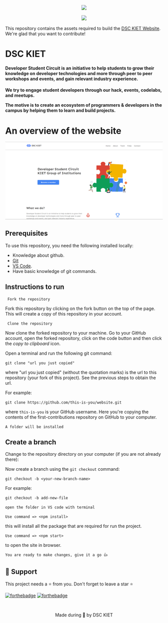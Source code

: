 <p align="center">
	<img width="240" src="https://github.com/avi-11/website/raw/master/public/static/images/new_logo.png" />
	</p>


<p align="center">
  <img src="https://media.geeksforgeeks.org/wp-content/cdn-uploads/20200225182221/How-to-Become-Google-Developer-Students-ClubDSC-Lead.png" />
</p>

This repository contains the assets required to build the [DSC KIET Website](https://dsckiet.com/). We're glad that you want to contribute!

# DSC KIET

<h4>Developer Student Circuit is an initiative to help students to grow their knowledge on developer technologies and more through peer to peer workshops and events, and gain relevant industry experience.</h4>
<h4 align="left"> We try to engage student developers through our hack, events, codelabs, and meetups.

The motive is to create an ecosystem of programmers & developers in the campus by helping them to learn and build projects. </h4>

# An overview of the website

![name-of-you-image](./public/static/images/website_preview.png)


## Prerequisites

To use this repository, you need the following installed locally:

-  Knowledge about github.
- [Git](https://git-scm.com)
- [VS Code](https://code.visualstudio.com/download). 
-  Have basic knowledge of git commands. 

## Instructions to run

```
 Fork the repository
```
Fork this repository by clicking on the fork button on the top of the page. This will create a copy of this repository in your account.






```
 Clone the repository
```
Now clone the forked repository to your machine. Go to your GitHub account, open the forked repository, click on the code button and then click the _copy to clipboard_ icon.

Open a terminal and run the following git command:

```
git clone "url you just copied"
```

where "url you just copied" (without the quotation marks) is the url to this repository (your fork of this project). See the previous steps to obtain the url.

For example:


```
git clone https://github.com/this-is-you/website.git
```

where `this-is-you` is your GitHub username. Here you're copying the contents of the first-contributions repository on GitHub to your computer.

```
A folder will be installed
```



## Create a branch

Change to the repository directory on your computer (if you are not already there):


Now create a branch using the `git checkout` command:

```
git checkout -b <your-new-branch-name>
```
For example:

```
git checkout -b add-new-file
```

```
open the folder in VS code with terminal
```
```
Use command => <npm install> 
```
this will install all the package that are required for run the project.

```
Use command => <npm start>  
```
to open the site in browser.

```
You are ready to make changes, give it a go 👍
```

## 🙏 Support

This project needs a ⭐️ from you. Don't forget to leave a star ⭐️

[![forthebadge](https://forthebadge.com/images/badges/built-with-love.svg)](https://forthebadge.com)
[![forthebadge](https://forthebadge.com/images/badges/makes-people-smile.svg)](https://www.linkedin.com/pulse/20-ways-make-someone-smile-ingrid-kelada/?trk=read_related_article-card_title)
 
<br>

<p align="center">
	Made during 🌙 by DSC KIET
</p>

<!-- <!-- ## Make necessary changes and commit those changes

Now open add or edit file in a text editor. Add code for any existing algorithm in other language or add some new algorithms. Make sure to update correspond README.md file if needed. Now, save the file. -->

<!-- If you go to the project directory and execute the command `git status`, you'll see there are changes.

Add those changes to the branch you just created using the `git add` command:

```
git add "name of the file you add or edit"
```

Now commit those changes using the `git commit` command:

```
git commit -m "Add message for the change"
```

## Push changes to GitHub

Push your changes using the command `git push`:

```
git push origin <add-your-branch-name>
```

replacing `<add-your-branch-name>` with the name of the branch you created earlier.

## Submit your changes for review

If you go to your repository on GitHub, you'll see a `Contribute` button. Click on that button.

![name-of-you-image](/assets/openpull.png)

click on `Open pull request`.

![name-of-you-image](/assets/createpull.png)

click on `Create pull request`.

![name-of-you-image](/assets/createRequest.png)


click on `Create pull request`.

## Where to go from here?

Congrats! You just completed the standard _fork -> clone -> edit -> pull request_ workflow that you'll encounter often as a contributor!

## 💪 Thanks to all Contributors

Thanks a lot for spending your time helping FOSSC grow. Thanks a lot! Keep rocking 🍻

[![Contributors](https://contrib.rocks/image?repo=FOSS-Community/website-fossc)](https://github.com/FOSS-Community/website-fossc)

 -->
